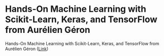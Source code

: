 # Hands-On Machine Learning with Scikit-Learn, Keras, and TensorFlow from Aurélien Géron

Hands-On Machine Learning with Scikit-Learn, Keras, and TensorFlow from Aurélien Géron ([Link](https://www.oreilly.com/library/view/hands-on-machine-learning/9781492032632/))
